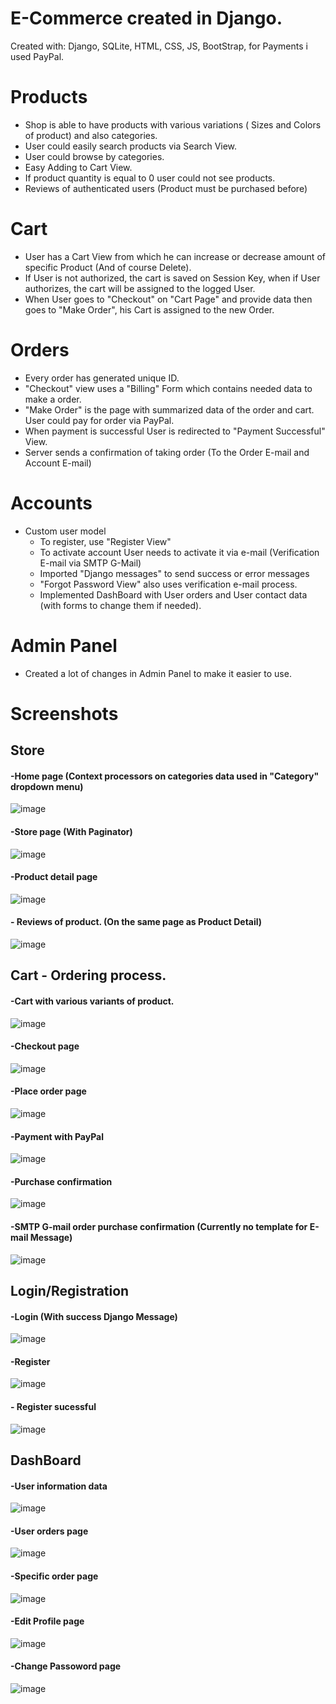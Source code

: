 # E-Commerce created in Django.
  Created with: Django, SQLite, HTML, CSS, JS, BootStrap, for Payments i used PayPal.

# Products
 - Shop is able to have products with various variations ( Sizes and Colors of product) and also categories.
 - User could easily search products via Search View. 
 - User could browse by categories.
 - Easy Adding to Cart View.
 - If product quantity is equal to 0 user could not see products.
 - Reviews of authenticated users (Product must be purchased before)
 
# Cart
 - User has a Cart View from which he can increase or decrease amount of specific Product (And of course Delete).
 - If User is not authorized, the cart is saved on Session Key, when if User authorizes, the cart will be assigned to the logged User.
 - When User goes to "Checkout" on "Cart Page" and provide data then goes to "Make Order", his Cart is assigned to the new Order.
 
# Orders
 - Every order has generated unique ID.
 - "Checkout" view uses a "Billing" Form which contains needed data to make a order.
 - "Make Order" is the page with summarized data of the order and cart. User could pay for order via PayPal.
 - When payment is successful User is redirected to "Payment Successful" View.
 - Server sends a confirmation of taking order (To the Order E-mail and Account E-mail)
 
 # Accounts
 - Custom user model
    - To register, use "Register View"
    - To activate account User needs to activate it via e-mail (Verification E-mail via SMTP G-Mail)
    - Imported "Django messages" to send success or error messages 
    - "Forgot Password View" also uses verification e-mail process.
    - Implemented DashBoard with User orders and User contact data (with forms to change them if needed).
    
# Admin Panel
- Created a lot of changes in Admin Panel to make it easier to use.
    

# Screenshots

 ## Store
 
   #### -Home page (Context processors on categories data used in "Category" dropdown menu)
   
   ![image](https://user-images.githubusercontent.com/76777800/210073909-670c7c18-92da-4a9c-a981-d7771f66ef0c.png)
   
   #### -Store page (With Paginator)
   
   ![image](https://user-images.githubusercontent.com/76777800/210075456-197d18a5-a67f-4f62-852e-3ec954ee0d2e.png)
   
   #### -Product detail page
   
   ![image](https://user-images.githubusercontent.com/76777800/210075986-13d099af-b12a-4183-928d-c4464c1a417a.png)

   #### - Reviews of product. (On the same page as Product Detail)
   
   ![image](https://user-images.githubusercontent.com/76777800/210076079-4fd86220-ef29-4184-a53c-b641ee5b760f.png)

   

 ## Cart - Ordering process.
 
   #### -Cart with various variants of product.
   
   ![image](https://user-images.githubusercontent.com/76777800/210076549-bf3b1fc0-685a-4141-a1ca-e62eaf6fed49.png)
   
   #### -Checkout page
   
   ![image](https://user-images.githubusercontent.com/76777800/210076975-ce2cd1d2-b319-4ade-9c5b-501d4ddb78ff.png)

   #### -Place order page
   
   ![image](https://user-images.githubusercontent.com/76777800/210077146-58e689e4-60a2-4abf-96ee-6f5c5eaf082b.png)
   
   #### -Payment with PayPal
   
   ![image](https://user-images.githubusercontent.com/76777800/210077241-96fe6a60-0fa2-46f1-9bda-ed45b346c6f6.png)

   #### -Purchase confirmation
   
   ![image](https://user-images.githubusercontent.com/76777800/210077325-840929d6-4576-48a1-bc33-c98dcb37b35e.png)

   #### -SMTP G-mail order purchase confirmation (Currently no template for E-mail Message)
   
   ![image](https://user-images.githubusercontent.com/76777800/210077508-e69cbc7c-a6a7-4626-bd0d-853052e950c8.png)
   
 ## Login/Registration
   #### -Login (With success Django Message)
   
   ![image](https://user-images.githubusercontent.com/76777800/210077776-597177ae-2823-4ded-ab40-4d5c57408756.png)

   #### -Register
   
   ![image](https://user-images.githubusercontent.com/76777800/210078104-edc4e453-38ad-4243-8948-a30c83131260.png)
   
   #### - Register sucessful
   
   ![image](https://user-images.githubusercontent.com/76777800/210078052-5faac909-47bf-4ebb-a524-ecf0dccd632b.png)

   
 ## DashBoard
 
   #### -User information data
   
   ![image](https://user-images.githubusercontent.com/76777800/210073854-c02126a7-c9c4-4bc3-908a-46f81ae24b46.png)
 
   #### -User orders page
   
   ![image](https://user-images.githubusercontent.com/76777800/210073686-5e81c881-6542-441d-8716-28c2e5657b1a.png)
   
   #### -Specific order page
   
   ![image](https://user-images.githubusercontent.com/76777800/210073775-4c02f638-59da-46f8-8602-cca7cb3b9506.png)

   #### -Edit Profile page
   
   ![image](https://user-images.githubusercontent.com/76777800/210073057-0b26ec0a-9f58-426f-8c4f-a9c5307b5cd3.png)
   
   #### -Change Passoword page
   
   ![image](https://user-images.githubusercontent.com/76777800/210073581-a56ec6b4-f9e8-47c7-9f9a-210b2ebebdcd.png)
